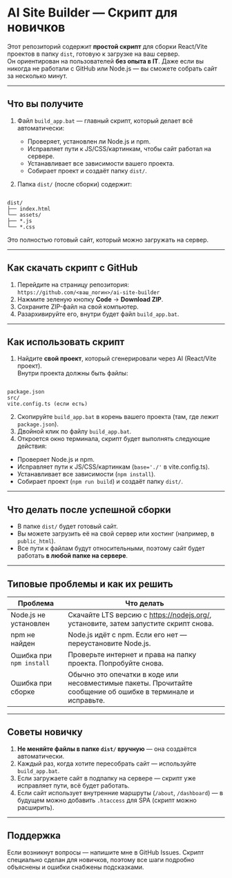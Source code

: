 # AI Site Builder — Скрипт для новичков

Этот репозиторий содержит **простой скрипт** для сборки React/Vite проектов в папку `dist`, готовую к загрузке на ваш сервер.  
Он ориентирован на пользователей **без опыта в IT**. Даже если вы никогда не работали с GitHub или Node.js — вы сможете собрать сайт за несколько минут.

---

## Что вы получите

1. Файл `build_app.bat` — главный скрипт, который делает всё автоматически:

   - Проверяет, установлен ли Node.js и npm.
   - Исправляет пути к JS/CSS/картинкам, чтобы сайт работал на сервере.
   - Устанавливает все зависимости вашего проекта.
   - Собирает проект и создаёт папку `dist/`.

2. Папка `dist/` (после сборки) содержит:

```

dist/
├── index.html
└── assets/
├── *.js
└── *.css

```

Это полностью готовый сайт, который можно загружать на сервер.

---

## Как скачать скрипт с GitHub

1. Перейдите на страницу репозитория:  
   `https://github.com/<ваш_логин>/ai-site-builder`
2. Нажмите зеленую кнопку **Code** → **Download ZIP**.
3. Сохраните ZIP-файл на свой компьютер.
4. Разархивируйте его, внутри будет файл `build_app.bat`.

---

## Как использовать скрипт

1. Найдите **свой проект**, который сгенерировали через AI (React/Vite проект).  
   Внутри проекта должны быть файлы:

```

package.json
src/
vite.config.ts (если есть)

```

2. Скопируйте `build_app.bat` в корень вашего проекта (там, где лежит `package.json`).
3. Двойной клик по файлу `build_app.bat`.
4. Откроется окно терминала, скрипт будет выполнять следующие действия:

- Проверяет Node.js и npm.
- Исправляет пути к JS/CSS/картинкам (`base='./'` в vite.config.ts).
- Устанавливает все зависимости (`npm install`).
- Собирает проект (`npm run build`) и создаёт папку `dist/`.

---

## Что делать после успешной сборки

- В папке `dist/` будет готовый сайт.
- Вы можете загрузить её на свой сервер или хостинг (например, в `public_html`).
- Все пути к файлам будут относительными, поэтому сайт будет работать **в любой папке на сервере**.

---

## Типовые проблемы и как их решить

| Проблема                 | Что делать                                                                                                   |
| ------------------------ | ------------------------------------------------------------------------------------------------------------ |
| Node.js не установлен    | Скачайте LTS версию с https://nodejs.org/, установите, затем запустите скрипт снова.                         |
| npm не найден            | Node.js идёт с npm. Если его нет — переустановите Node.js.                                                   |
| Ошибка при `npm install` | Проверьте интернет и права на папку проекта. Попробуйте снова.                                               |
| Ошибка при сборке        | Обычно это опечатки в коде или несовместимые пакеты. Прочитайте сообщение об ошибке в терминале и исправьте. |

---

## Советы новичку

1. **Не меняйте файлы в папке `dist/` вручную** — она создаётся автоматически.
2. Каждый раз, когда хотите пересобрать сайт — используйте `build_app.bat`.
3. Если загружаете сайт в подпапку на сервере — скрипт уже исправляет пути, всё будет работать.
4. Если сайт использует внутренние маршруты (`/about`, `/dashboard`) — в будущем можно добавить `.htaccess` для SPA (скрипт можно расширить).

---

## Поддержка

Если возникнут вопросы — напишите мне в GitHub Issues. Скрипт специально сделан для новичков, поэтому все шаги подробно объяснены и ошибки снабжены подсказками.
